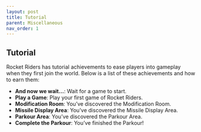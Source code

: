 ```yaml
---
layout: post
title: Tutorial
parent: Miscellaneous
nav_order: 1
---
```

**Tutorial**
---

Rocket Riders has tutorial achievements to ease players into gameplay when they first join the world. Below is a list of these achievements and how to earn them:

- **And now we wait…**: Wait for a game to start.
- **Play a Game**: Play your first game of Rocket Riders.
- **Modification Room**: You’ve discovered the Modification Room.
- **Missile Display Area**: You’ve discovered the Missile Display Area.
- **Parkour Area**: You’ve discovered the Parkour Area.
- **Complete the Parkour**: You’ve finished the Parkour!